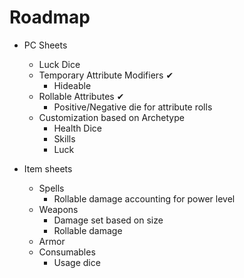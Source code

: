 # Roadmap

- PC Sheets
  - Luck Dice
  - Temporary Attribute Modifiers ✔
    - Hideable
  - Rollable Attributes ✔
    - Positive/Negative die for attribute rolls
  - Customization based on Archetype
    - Health Dice
    - Skills
    - Luck

- Item sheets
  - Spells
    - Rollable damage accounting for power level
  - Weapons
    - Damage set based on size
    - Rollable damage
  - Armor
  - Consumables
    - Usage dice
